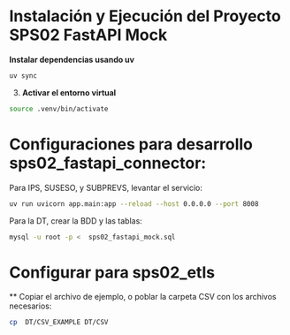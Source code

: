
# Instalación y Ejecución del Proyecto SPS02 FastAPI Mock

**Instalar dependencias usando uv**

```bash
uv sync
```

3. **Activar el entorno virtual**

```bash
source .venv/bin/activate
```

# Configuraciones para desarrollo sps02_fastapi_connector:

Para IPS, SUSESO, y SUBPREVS, levantar el servicio:

```bash
uv run uvicorn app.main:app --reload --host 0.0.0.0 --port 8008
```

Para la DT, crear la BDD y las tablas:

```bash
mysql -u root -p <  sps02_fastapi_mock.sql
```

# Configurar para sps02_etls

**
Copiar el archivo de ejemplo, o poblar la carpeta CSV con los archivos necesarios:

```bash
cp  DT/CSV_EXAMPLE DT/CSV
```


